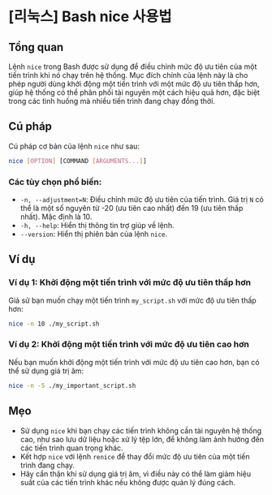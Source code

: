# [리눅스] Bash nice 사용법

## Tổng quan
Lệnh `nice` trong Bash được sử dụng để điều chỉnh mức độ ưu tiên của một tiến trình khi nó chạy trên hệ thống. Mục đích chính của lệnh này là cho phép người dùng khởi động một tiến trình với một mức độ ưu tiên thấp hơn, giúp hệ thống có thể phân phối tài nguyên một cách hiệu quả hơn, đặc biệt trong các tình huống mà nhiều tiến trình đang chạy đồng thời.

## Cú pháp
Cú pháp cơ bản của lệnh `nice` như sau:

```bash
nice [OPTION] [COMMAND [ARGUMENTS...]]
```

### Các tùy chọn phổ biến:
- `-n, --adjustment=N`: Điều chỉnh mức độ ưu tiên của tiến trình. Giá trị `N` có thể là một số nguyên từ -20 (ưu tiên cao nhất) đến 19 (ưu tiên thấp nhất). Mặc định là 10.
- `-h, --help`: Hiển thị thông tin trợ giúp về lệnh.
- `--version`: Hiển thị phiên bản của lệnh `nice`.

## Ví dụ
### Ví dụ 1: Khởi động một tiến trình với mức độ ưu tiên thấp hơn
Giả sử bạn muốn chạy một tiến trình `my_script.sh` với mức độ ưu tiên thấp hơn:

```bash
nice -n 10 ./my_script.sh
```

### Ví dụ 2: Khởi động một tiến trình với mức độ ưu tiên cao hơn
Nếu bạn muốn khởi động một tiến trình với mức độ ưu tiên cao hơn, bạn có thể sử dụng giá trị âm:

```bash
nice -n -5 ./my_important_script.sh
```

## Mẹo
- Sử dụng `nice` khi bạn chạy các tiến trình không cần tài nguyên hệ thống cao, như sao lưu dữ liệu hoặc xử lý tệp lớn, để không làm ảnh hưởng đến các tiến trình quan trọng khác.
- Kết hợp `nice` với lệnh `renice` để thay đổi mức độ ưu tiên của một tiến trình đang chạy.
- Hãy cẩn thận khi sử dụng giá trị âm, vì điều này có thể làm giảm hiệu suất của các tiến trình khác nếu không được quản lý đúng cách.